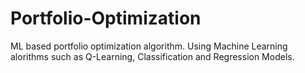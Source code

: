 # Portfolio-Optimization
ML based portfolio optimization algorithm. 
Using Machine Learning alorithms such as Q-Learning, Classification and Regression Models. 
